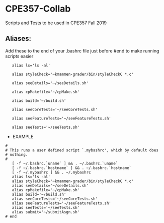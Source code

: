 # CPE357-Collab

Scripts and Tests to be used in CPE357 Fall 2019

## Aliases:

Add these to the end of your .bashrc file just before #end to make running scripts easier

```
   alias ls='ls -al'
   
   alias styleCheck='~kmammen-grader/bin/styleCheckC *.c'
   
   alias seeDetails='~/seeDetails.sh'
   
   alias cpMakefile='~/cpMake.sh'
   
   alias build='~/build.sh'
   
   alias seeCoreTests='~/seeCoreTests.sh'
   
   alias seeFeatureTests='~/seeFeatureTests.sh'
   
   alias seeTests='~/seeTests.sh'
```
* EXAMPLE
```
#
# This runs a user defined script `.mybashrc', which by default does
# nothing.
#
   [ -f ~/.bashrc.`uname` ] && . ~/.bashrc.`uname`
   [ -f ~/.bashrc.`hostname` ] && . ~/.bashrc.`hostname`
   [ -f ~/.mybashrc ] && . ~/.mybashrc
   alias ls='ls -al'
   alias styleCheck='~kmammen-grader/bin/styleCheckC *.c'
   alias seeDetails='~/seeDetails.sh'
   alias cpMakefile='~/cpMake.sh'
   alias build='~/build.sh'
   alias seeCoreTests='~/seeCoreTests.sh'
   alias seeFeatureTests='~/seeFeatureTests.sh'
   alias seeTests='~/seeTests.sh'
   alias submit='~/submitAsgn.sh'
# end
```
